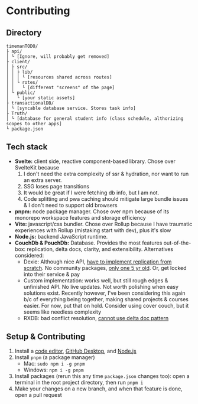 # Contributing

## Directory
```
timemanTODO/
├ api/
│ └ [Ignore, will probably get removed]
├ client/
│ ├ src/
│ │ ├ lib/
│ │ │ └ [resources shared across routes]
│ │ └ rotes/
│ │   └ [different "screens" of the page]
│ └ public/
│   └ [your static assets]
├ transactionalDB/
│ └ [syncable database service. Stores task info]
├ Truth/
│ └ [database for general student info (class schedule, althorizing scopes to other apps]
└ package.json
```

## Tech stack
- **Svelte:** client side, reactive component-based library. Chose over SvelteKit because
  1. I don't need the extra complexity of ssr & hydration, nor want to run an extra server.
  2. SSG loses page transitions
  3. It would be great if I were fetching db info, but I am not.
  4. Code splitting and pwa caching should mitigate large bundle issues & I don't need to support old browsers
- **pnpm:** node package manager. Chose over npm because of its monorepo workspace features and storage efficiency
- **Vite:** javascript/css bundler. Chose over Rollup because I have traumatic experiences with Rollup (mistaking start with dev), plus it's slow
- **Node.js:** backend JavaScript runtime.
- **CouchDb & PouchDb:** Database. Provides the most features out-of-the-box: replication, delta docs, clarity, and extensibility. Alternatives considered:
  - Dexie: Although nice API, [have to implement replication from scratch](https://dexie.org/docs/Syncable/Dexie.Syncable.ISyncProtocol). No community packages, [only one 5 yr old](https://www.npmjs.com/package/sync-server). Or, get locked into their service & pay
  - Custom implementation: works well, but still rough edges & unfinished API. No live updates. Not worth polishing when easy solutions exist.
    Recently however, I've been considering this again b/c of everything being together, making shared projects & courses easier.
    For now, put that on hold. Consider using cover couch, but it seems like needless complexity
  - RXDB: bad conflict resolution, [cannot use delta doc pattern](https://rxdb.info/transactions-conflicts-revisions.html#custom-conflict-handler)

## Setup & Contributing
1. Install a [code editor](https://code.visualstudio.com/), [GitHub Desktop](https://desktop.github.com/), and [Node.js](https://nodejs.org/en)
2. Install `pnpm` (a package manager)
    - Mac: `sudo npm i -g pnpm`
    - Windows: `npm i -g pnpm`
3. Install packages (rerun this any time `package.json` changes too): open a terminal in the root project directory, then run `pnpm i`
4. Make your changes on a new branch, and when that feature is done, open a pull request
